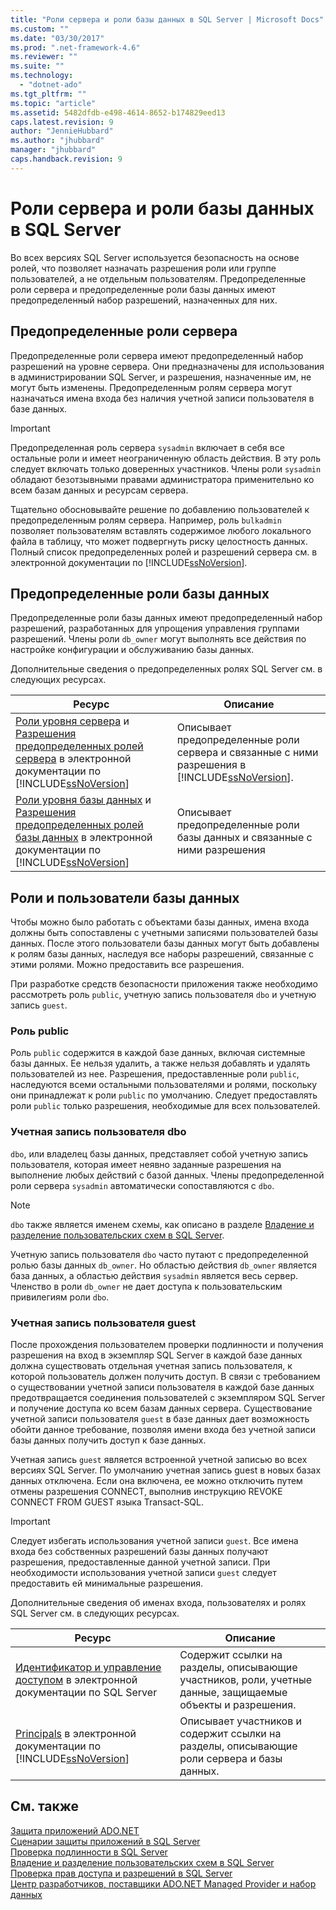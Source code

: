 ```yaml
---
title: "Роли сервера и роли базы данных в SQL Server | Microsoft Docs"
ms.custom: ""
ms.date: "03/30/2017"
ms.prod: ".net-framework-4.6"
ms.reviewer: ""
ms.suite: ""
ms.technology: 
  - "dotnet-ado"
ms.tgt_pltfrm: ""
ms.topic: "article"
ms.assetid: 5482dfdb-e498-4614-8652-b174829eed13
caps.latest.revision: 9
author: "JennieHubbard"
ms.author: "jhubbard"
manager: "jhubbard"
caps.handback.revision: 9
---
```

# Роли сервера и роли базы данных в SQL Server
Во всех версиях SQL Server используется безопасность на основе ролей, что позволяет назначать разрешения роли или группе пользователей, а не отдельным пользователям.  Предопределенные роли сервера и предопределенные роли базы данных имеют предопределенный набор разрешений, назначенных для них.  
  
## Предопределенные роли сервера  
 Предопределенные роли сервера имеют предопределенный набор разрешений на уровне сервера.  Они предназначены для использования в администрировании SQL Server, и разрешения, назначенные им, не могут быть изменены.  Предопределенным ролям сервера могут назначаться имена входа без наличия учетной записи пользователя в базе данных.  
  
> [!IMPORTANT]
>  Предопределенная роль сервера `sysadmin` включает в себя все остальные роли и имеет неограниченную область действия.  В эту роль следует включать только доверенных участников.  Члены роли `sysadmin` обладают безотзывными правами администратора применительно ко всем базам данных и ресурсам сервера.  
  
 Тщательно обосновывайте решение по добавлению пользователей к предопределенным ролям сервера.  Например, роль `bulkadmin` позволяет пользователям вставлять содержимое любого локального файла в таблицу, что может подвергнуть риску целостность данных.  Полный список предопределенных ролей и разрешений сервера см. в электронной документации по [!INCLUDE[ssNoVersion](../../../../../includes/ssnoversion-md.md)].  
  
## Предопределенные роли базы данных  
 Предопределенные роли базы данных имеют предопределенный набор разрешений, разработанных для упрощения управления группами разрешений.  Члены роли `db_owner` могут выполнять все действия по настройке конфигурации и обслуживанию базы данных.  
  
 Дополнительные сведения о предопределенных ролях SQL Server см. в следующих ресурсах.  
  
|Ресурс|Описание|  
|------------|--------------|  
|[Роли уровня сервера](http://msdn.microsoft.com/library/ms188659.aspx) и [Разрешения предопределенных ролей сервера](http://msdn.microsoft.com/library/ms175892.aspx) в электронной документации по [!INCLUDE[ssNoVersion](../../../../../includes/ssnoversion-md.md)]|Описывает предопределенные роли сервера и связанные с ними разрешения в [!INCLUDE[ssNoVersion](../../../../../includes/ssnoversion-md.md)].|  
|[Роли уровня базы данных](http://msdn.microsoft.com/library/ms189121.aspx) и [Разрешения предопределенных ролей базы данных](http://msdn.microsoft.com/library/ms189612.aspx) в электронной документации по [!INCLUDE[ssNoVersion](../../../../../includes/ssnoversion-md.md)]|Описывает предопределенные роли базы данных и связанные с ними разрешения|  
  
## Роли и пользователи базы данных  
 Чтобы можно было работать с объектами базы данных, имена входа должны быть сопоставлены с учетными записями пользователей базы данных.  После этого пользователи базы данных могут быть добавлены к ролям базы данных, наследуя все наборы разрешений, связанные с этими ролями.  Можно предоставить все разрешения.  
  
 При разработке средств безопасности приложения также необходимо рассмотреть роль `public`, учетную запись пользователя `dbo` и учетную запись `guest`.  
  
### Роль public  
 Роль `public` содержится в каждой базе данных, включая системные базы данных.  Ее нельзя удалить, а также нельзя добавлять и удалять пользователей из нее.  Разрешения, предоставленные роли `public`, наследуются всеми остальными пользователями и ролями, поскольку они принадлежат к роли `public` по умолчанию.  Следует предоставлять роли `public` только разрешения, необходимые для всех пользователей.  
  
### Учетная запись пользователя dbo  
 `dbo`, или владелец базы данных, представляет собой учетную запись пользователя, которая имеет неявно заданные разрешения на выполнение любых действий с базой данных.  Члены предопределенной роли сервера `sysadmin` автоматически сопоставляются с `dbo`.  
  
> [!NOTE]
>  `dbo` также является именем схемы, как описано в разделе [Владение и разделение пользовательских схем в SQL Server](../../../../../docs/framework/data/adonet/sql/ownership-and-user-schema-separation-in-sql-server.md).  
  
 Учетную запись пользователя `dbo` часто путают с предопределенной ролью базы данных `db_owner`.  Но областью действия `db_owner` является база данных, а областью действия `sysadmin` является весь сервер.  Членство в роли `db_owner` не дает доступа к пользовательским привилегиям роли `dbo`.  
  
### Учетная запись пользователя guest  
 После прохождения пользователем проверки подлинности и получения разрешения на вход в экземпляр SQL Server в каждой базе данных должна существовать отдельная учетная запись пользователя, к которой пользователь должен получить доступ.  В связи с требованием о существовании учетной записи пользователя в каждой базе данных предотвращается соединения пользователей с экземпляром SQL Server и получение доступа ко всем базам данных сервера.  Существование учетной записи пользователя `guest` в базе данных дает возможность обойти данное требование, позволяя имени входа без учетной записи базы данных получить доступ к базе данных.  
  
 Учетная запись `guest` является встроенной учетной записью во всех версиях SQL Server.  По умолчанию учетная запись guest в новых базах данных отключена.  Если она включена, ее можно отключить путем отмены разрешения CONNECT, выполнив инструкцию REVOKE CONNECT FROM GUEST языка Transact\-SQL.  
  
> [!IMPORTANT]
>  Следует избегать использования учетной записи `guest`. Все имена входа без собственных разрешений базы данных получают разрешения, предоставленные данной учетной записи.  При необходимости использования учетной записи `guest` следует предоставить ей минимальные разрешения.  
  
 Дополнительные сведения об именах входа, пользователях и ролях SQL Server см. в следующих ресурсах.  
  
|Ресурс|Описание|  
|------------|--------------|  
|[Идентификатор и управление доступом](http://msdn.microsoft.com/library/bb510418.aspx) в электронной документации по SQL Server|Содержит ссылки на разделы, описывающие участников, роли, учетные данные, защищаемые объекты и разрешения.|  
|[Principals](http://msdn.microsoft.com/library/ms181127.aspx) в электронной документации по [!INCLUDE[ssNoVersion](../../../../../includes/ssnoversion-md.md)]|Описывает участников и содержит ссылки на разделы, описывающие роли сервера и базы данных.|  
  
## См. также  
 [Защита приложений ADO.NET](../../../../../docs/framework/data/adonet/securing-ado-net-applications.md)   
 [Сценарии защиты приложений в SQL Server](../../../../../docs/framework/data/adonet/sql/application-security-scenarios-in-sql-server.md)   
 [Проверка подлинности в SQL Server](../../../../../docs/framework/data/adonet/sql/authentication-in-sql-server.md)   
 [Владение и разделение пользовательских схем в SQL Server](../../../../../docs/framework/data/adonet/sql/ownership-and-user-schema-separation-in-sql-server.md)   
 [Проверка прав доступа и разрешений в SQL Server](../../../../../docs/framework/data/adonet/sql/authorization-and-permissions-in-sql-server.md)   
 [Центр разработчиков, поставщики ADO.NET Managed Provider и набор данных](http://go.microsoft.com/fwlink/?LinkId=217917)